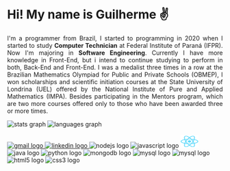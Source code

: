 <h1>Hi! My name is Guilherme ✌</h1>

<p align="justify">I'm a programmer from Brazil, I started to programming in 2020 when I started to study <b>Computer Technician</b> at Federal Institute of Paraná (IFPR). Now I'm majoring in <b>Software Engineering</b>. Currently I have more knowledge in Front-End, but i intend to continue studying to perform in both, Back-End and Front-End. I was a medalist three times in a row at the Brazilian Mathematics Olympiad for Public and Private Schools (OBMEP), I won scholarships and scientific initiation courses at the State University of Londrina (UEL) offered by the National Institute of Pure and Applied Mathematics (IMPA). Besides participating in the Mentors program, which are two more courses offered only to those who have been awarded three or more times.</p>

<div align="left">
  <img src="https://github-readme-stats.vercel.app/api?hide_title=false&hide_rank=false&show_icons=true&include_all_commits=true&count_private=true&disable_animations=false&theme=tokyonight&locale=en&hide_border=true&username=guilherme-mattos-conde" height="150" alt="stats graph"  />
  <img src="https://github-readme-stats.vercel.app/api/top-langs?username=guilherme-mattos-conde&theme=tokyonight&hide_border=true&langs_count=3" height="150" alt="languages graph"/>
</div>
<br/>
<div align="left">
  <a href="mailto:guimattos205@gmail.com" target="blank">
    <img src="https://img.shields.io/static/v1?message=Gmail&logo=gmail&label=&color=EA4335&logoColor=white&labelColor=&style=for-the-badge" height="30" alt="gmail logo"  />
  </a>
  <a href="https://www.linkedin.com/in/guilherme-mattos-conde/" target="blank">
    <img src="https://img.shields.io/static/v1?message=Linkedin&logo=linkedin&label=&color=0A66C2&logoColor=white&labelColor=&style=for-the-badge" height="30"  alt="linkedin logo"/>
  </a>
  <img src="https://cdn.jsdelivr.net/gh/devicons/devicon/icons/nodejs/nodejs-plain.svg" height="30" width="42" alt="nodejs logo"/>
  <img src="https://cdn.jsdelivr.net/gh/devicons/devicon/icons/javascript/javascript-plain.svg" height="30" width="42" alt="javascript logo"/>
  <img src="https://raw.githubusercontent.com/devicons/devicon/55609aa5bd817ff167afce0d965585c92040787a/icons/react/react-original.svg" height="30" width="42" alt="react native logo"/>
  <img src="https://cdn.jsdelivr.net/gh/devicons/devicon/icons/java/java-plain.svg" height="30" width="42" alt="java logo"/>
  <img src="https://cdn.jsdelivr.net/gh/devicons/devicon/icons/python/python-plain.svg" height="30" width="42" alt="python logo"/>
  <img src="https://cdn.jsdelivr.net/gh/devicons/devicon/icons/mongodb/mongodb-plain.svg" height="30" width="42" alt="mongodb logo"/>
  <img src="https://cdn.jsdelivr.net/gh/devicons/devicon/icons/sqlite/sqlite-plain.svg" height="30" width="42" alt="mysql logo"/>
  <img src="https://cdn.jsdelivr.net/gh/devicons/devicon/icons/mysql/mysql-plain.svg" height="30" width="42" alt="mysql logo"/>
  <img src="https://cdn.jsdelivr.net/gh/devicons/devicon/icons/html5/html5-plain.svg" height="30" width="42" alt="html5 logo"/>
  <img src="https://cdn.jsdelivr.net/gh/devicons/devicon/icons/css3/css3-plain.svg" height="30" width="42" alt="css3 logo"/>
</div>
